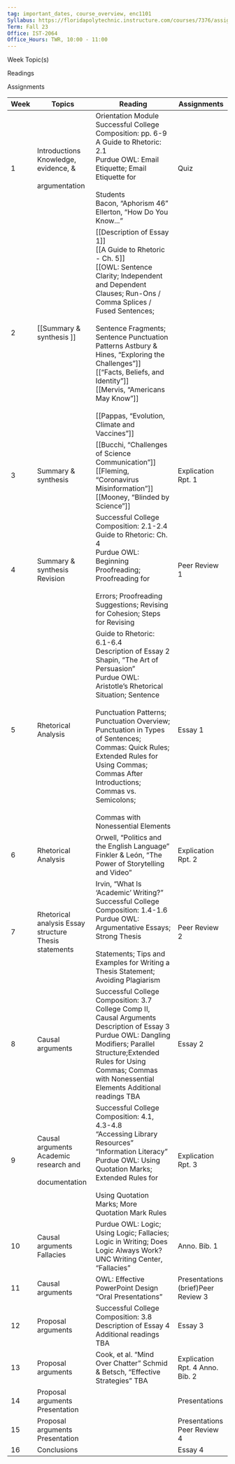 ```yaml
---
tag: important_dates, course_overview, enc1101
Syllabus: https://floridapolytechnic.instructure.com/courses/7376/assignments/syllabus
Term: Fall 23
Office: IST-2064
Office_Hours: TWR, 10:00 - 11:00 
---
```


Week Topic(s)

Readings

Assignments

| Week | Topics                                                      | Reading                                                                                                                                                                                                                                                                                                                                                                                             | Assignments                        |
| ---- | ----------------------------------------------------------- | --------------------------------------------------------------------------------------------------------------------------------------------------------------------------------------------------------------------------------------------------------------------------------------------------------------------------------------------------------------------------------------------------- | ---------------------------------- |
| 1    | Introductions Knowledge, evidence, &<br><br>argumentation   | Orientation Module  <br>Successful College Composition: pp. 6-9  <br>A Guide to Rhetoric: 2.1  <br>Purdue OWL: Email Etiquette; Email Etiquette for<br><br>Students  <br>Bacon, “Aphorism 46”  <br>Ellerton, “How Do You Know...”                                                                                                                                                                   | Quiz                               |
| 2    | [[Summary & synthesis ]]                                        | [[Description of Essay 1]]  <br>[[A Guide to Rhetoric - Ch. 5]]  <br>[[OWL: Sentence Clarity; Independent and Dependent<br>Clauses; Run-Ons / Comma Splices / Fused Sentences;<br><br>Sentence Fragments; Sentence Punctuation Patterns Astbury & Hines, “Exploring the Challenges”]]  <br>[[“Facts, Beliefs, and Identity”]]  <br>[[Mervis, “Americans May Know”]]<br><br>[[Pappas, “Evolution, Climate and Vaccines”]] |                                    |
| 3    | Summary & synthesis                                         | [[Bucchi, “Challenges of Science Communication”]] <br> [[Fleming, “Coronavirus Misinformation”]] <br> [[Mooney, “Blinded by Science”]]                                                                                                                                                                                                                                                                                    | Explication Rpt. 1                 |
| 4    | Summary & synthesis Revision                                | Successful College Composition: 2.1-2.4  <br>Guide to Rhetoric: Ch. 4  <br>Purdue OWL: Beginning Proofreading; Proofreading for<br><br>Errors; Proofreading Suggestions; Revising for Cohesion; Steps for Revising                                                                                                                                                                                  | Peer Review 1                      |
| 5    | Rhetorical Analysis                                         | Guide to Rhetoric: 6.1-6.4  <br>Description of Essay 2  <br>Shapin, “The Art of Persuasion”  <br>Purdue OWL: Aristotle’s Rhetorical Situation; Sentence<br><br>Punctuation Patterns; Punctuation Overview; Punctuation in Types of Sentences; Commas: Quick Rules; Extended Rules for Using Commas; Commas After Introductions; Commas vs. Semicolons;<br><br>Commas with Nonessential Elements     | Essay 1                            |
| 6    | Rhetorical Analysis                                         | Orwell, “Politics and the English Language”  Finkler & León, “The Power of Storytelling and Video”                                                                                                                                                                                                                                                                                                  | Explication Rpt. 2                 |
| 7    | Rhetorical analysis Essay structure Thesis statements       | Irvin, “What Is ‘Academic’ Writing?”  <br>Successful College Composition: 1.4-1.6  <br>Purdue OWL: Argumentative Essays; Strong Thesis<br><br>Statements; Tips and Examples for Writing a Thesis Statement; Avoiding Plagiarism                                                                                                                                                                     | Peer Review 2                      |
| 8    | Causal arguments                                            | Successful College Composition: 3.7 College Comp II, Causal Arguments  Description of Essay 3  Purdue OWL: Dangling Modifiers; Parallel Structure;Extended Rules for Using Commas; Commas with Nonessential Elements Additional readings TBA                                                                                                                                                        | Essay 2                            |
| 9    | Causal arguments Academic research and<br><br>documentation | Successful College Composition: 4.1, 4.3-4.8  <br>“Accessing Library Resources”  <br>“Information Literacy”  <br>Purdue OWL: Using Quotation Marks; Extended Rules for<br><br>Using Quotation Marks; More Quotation Mark Rules                                                                                                                                                                      | Explication Rpt. 3                 |
| 10   | Causal arguments Fallacies                                  | Purdue OWL: Logic; Using Logic; Fallacies; Logic in Writing; Does Logic Always Work? UNC Writing Center, “Fallacies”                                                                                                                                                                                                                                                                                | Anno. Bib. 1                       |
| 11   | Causal arguments                                            | OWL: Effective PowerPoint Design “Oral Presentations”                                                                                                                                                                                                                                                                                                                                               | Presentations (brief)Peer Review 3 |
| 12   | Proposal arguments                                          | Successful College Composition: 3.8 Description of Essay 4 Additional readings TBA                                                                                                                                                                                                                                                                                                                  | Essay 3                            |
| 13   | Proposal arguments                                          | Cook, et al. “Mind Over Chatter” Schmid & Betsch, “Effective Strategies” TBA                                                                                                                                                                                                                                                                                                                        | Explication Rpt. 4 Anno. Bib. 2    |
| 14   |Proposal arguments Presentation||Presentations|
| 15   |Proposal arguments Presentation||Presentations <br>Peer Review 4|
| 16     |Conclusions||Essay 4|
